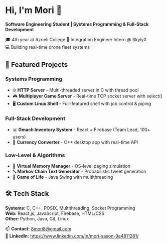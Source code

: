 # Hi, I'm Mori 👋

**Software Engineering Student | Systems Programming & Full-Stack Development**

🎓 4th year at Azrieli College 
💼 Integration Engineer Intern @ SkylyX  
💻 Building real-time drone fleet systems

## 🚀 Featured Projects

### Systems Programming
- 🌐 **HTTP Server** - Multi-threaded server in C with thread pool
- 🎮 **Multiplayer Game Server** - Real-time TCP socket server with select()
- 🖥️ **Custom Linux Shell** - Full-featured shell with job control & piping

### Full-Stack Development
- 📊 **Gmach Inventory System** - React + Firebase (Team Lead, 100+ users)
- 💱 **Currency Converter** - C++ desktop app with real-time API

### Low-Level & Algorithms
- 🧠 **Virtual Memory Manager** - OS-level paging simulation
- 🔤 **Markov Chain Text Generator** - Probabilistic tweet generation
- 🎲 **Game of Life** - Java Swing with multithreading

## 🛠️ Tech Stack
**Systems:** C, C++, POSIX, Multithreading, Socket Programming  
**Web:** React.js, JavaScript, Firebase, HTML/CSS  
**Other:** Python, Java, Git, Linux

📫 **Contact:** 8mori8@gmail.com  
💼 **LinkedIn:** https://www.linkedin.com/in/mori-sason-9a4811281/
